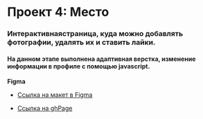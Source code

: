 # Проект 4: Место

### Интерактивнаястраница, куда можно добавлять фотографии, удалять их и ставить лайки.

#### На данном этапе выполнена адаптивная верстка, изменение информации в профиле с помощью javascript.

**Figma**

* [Ссылка на макет в Figma](https://www.figma.com/file/StZjf8HnoeLdiXS7dYrLAh/JavaScript.-Sprint-4)

* [Ссылка на ghPage](https://rommaash.github.io/mesto/)


